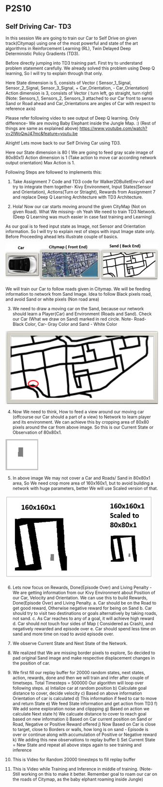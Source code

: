 # P2S10
## Self Driving Car- TD3

In this session We are going to train our Car to Self Drive on given track(Citymap) using one of the most powerful and state of the art algorithms in Reinforcement Learning (RL), Twin Delayed Deep Deterministic Policy Gradients (TD3).

Before directly jumping into TD3 training part. First try to understand problem statement carefully. We already solved this problem using Deep Q learning, So I will try to explain through that only.

Here State dimension is 5, consists of Vector ( Sensor_1_Signal, Sensor_2_Signal, Sensor_3_Signal, + Car_Orientation, - Car_Orientation)
Action dimension is 3, consists of Vector ( turn left, go straight, turn right)
(Note: Sensors_1, Sensors_2, Sensors_3 attached to our Car front to sense Sand or Road ahead and Car_Orientations are angles of Car with respect to reference axis)

Please refer following video to see output of Deep Q learning. Only difference- We are moving Baby Elephant inside the Jungle Map. :)
(Rest of things are same as explained above)
https://www.youtube.com/watch?v=2lWoQwJ47mc&feature=youtu.be

Alright! Lets move back to our Self Driving Car using TD3.

Here our State dimension is 80 ( We are going to feed gray scale image of 80x80x1)
Action dimension is 1 (Take action to move car according network output orientation)
Max Action is 1.

Following Steps are followed to implements this:

1) Take Assignment 7 Code and TD3 code for Walker2DBulletEnv-v0 and try to integrate them together-
 Kivy Environment, Input States(Sensor and Orientation), Actions(Turn or Striaght), Rewards from Assignment 7 and replace Deep Q Learning Architecture with TD3 Architecture.
 
2) Hola! Now our car starts moving around the given CityMap (Not on given Road). What We missing- oh Yeah We need to train TD3 Network.(Deep Q Learning was much easier in case fast training and Learning)

As our goal is to feed input state as Image, not Sensor and Orientation information. So I will try to explain rest of steps with input Image state only. Before Proceeding ahead lets illustrate couple of basics.

![all](images/all.PNG)

We will train our Car to follow roads given in Citymap. We will be feeding information to network from Sand Image. Idea to follow Black pixels road, and avoid Sand or white pixels (Non road area)

3) We need to draw a moving car on the Sand, because our network should learn a Player(Car) and Environment (Roads and Sand).
Check our Car (What we draw on Sand) marked in red circle. Note- Road- Black Color, Car- Gray Color and Sand - White Color 

![all1](images/sand_car.png)

4) Now We need to think, How to feed a view around our moving car (offcourse our Car should a part of a view) to Network to learn player and its environment. We can achieve this by cropping area of 80x80 pixels around the car from above image. So this is our Current State or Observation of 80x80x1.
                                
![all2](images/car_no_sand.png)

5) In above image We may not cover a Car and Roads/ Sand in 80x80x1 area, So  We need crop more area of 160x160x1, but to avoid building a network with huge parameters, better We will use Scaled version of that. 

![all3](images/scaled.PNG)

6) Lets now focus on Rewards, Done(Episode Over) and Living Penalty - We are getting information from our Kivy Environment about Position of our Car, Velocity and Orientation. We can use this to build Rewards, Done(Episode Over) and Living Penalty.
a. Car should be on the Road to get good reward, Otherwise negative reward for being on Sand
b. Car should try to visit two destinations or goals alternatively by taking roads, not sand.
c. As Car reaches to any of a goal, it will achieve high reward
d. Car should not touch four sides of Map ( Considered as Crash), and negatively rewarded and episode over
e. Car should spend less time on sand and more time on road to avoid episode over.

7) We observe Current State and Next State of the Network. 

8) We realized that We are missing border pixels to explore, So decided to pad original Sand image and make respective displacement changes in the position of car.

9) We first fill our replay buffer for 20000 random states, next states, action, rewards, done and then we will train and infer after couple of timetseps. Total Timesteps = 500000
Our algorithm will loop over following steps.
a) Intialize car at random position
b) Calculate goal distance to cover, decide velocity
c) Based on above information Orientation of car is calculated 
d) This information if feed to car to move and return State
e) We feed State information and get action from TD3
f) We add some exploration noise and clippping
g) Based on action we calculate Next state
h) We calcuate distance to cover to reach goal based on new information
i) Based on Car current position on Sand or Road, Negative or Positive Reward offered
j) Now Based on Car is close to target, close to Borders or walls, how long is on sand - Episode is over or continue along with accumulation of Positive or Negative reward
k) We adding this new observations to replay buffer
l) Set Current State = New State and repeat all above steps again to see training and inference

10) This is Video for Random 20000 timesteps to fill replay buffer

11) This is Video while Training and Inference in middle of training.
(Note- Still working on this to make it better. Remember goal to roam our car on the roads of Citymap, as the baby elphant roaming inside Jungle)





